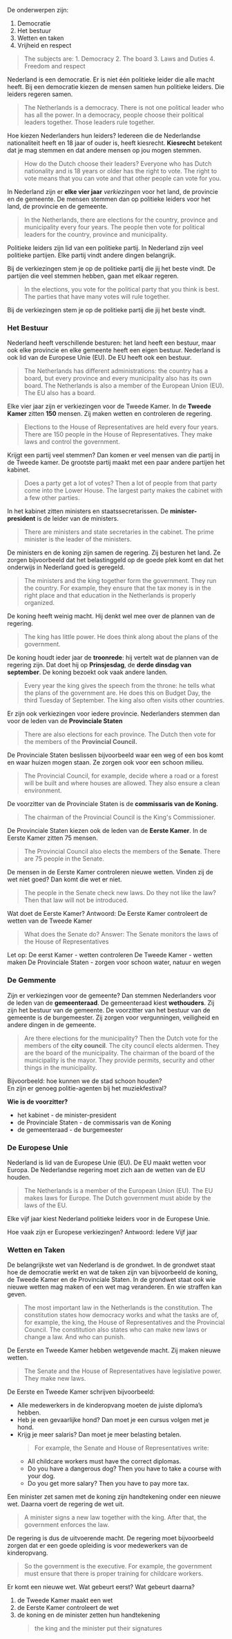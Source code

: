 De onderwerpen zijn:
1. Democratie
2. Het bestuur
3. Wetten en taken
4. Vrijheid en respect
  > The subjects are:
    1. Democracy
    2. The board
    3. Laws and Duties
    4. Freedom and respect

Nederland is een democratie.
Er is niet één politieke leider die alle macht heeft. 
Bij een democratie kiezen de mensen samen hun politieke leiders.
Die leiders regeren samen.
  > The Netherlands is a democracy.
    There is not one political leader who has all the power.
    In a democracy, people choose their political leaders together.
    Those leaders rule together.

Hoe kiezen Nederlanders hun leiders?
Iedereen die de Nederlandse nationaliteit heeft en 18 jaar of ouder is, heeft kiesrecht. 
**Kiesrecht** betekent dat je mag stemmen en dat andere mensen op jou mogen stemmen.
  > How do the Dutch choose their leaders?
    Everyone who has Dutch nationality and is 18 years or older has the right to vote.
    The right to vote means that you can vote and that other people can vote for you.

In Nederland zijn er **elke vier jaar** *verkiezingen* voor het land, de provincie en de gemeente.
De mensen stemmen dan op politieke leiders voor het land, de provincie en de gemeente.
  > In the Netherlands, there are elections for the country, province and municipality every four years.
    The people then vote for political leaders for the country, province and municipality.

Politieke leiders zijn lid van een politieke partij.
In Nederland zijn veel politieke partijen. Elke partij vindt andere dingen belangrijk.

Bij de verkiezingen stem je op de politieke partij die jij het beste vindt.
De partijen die veel stemmen hebben, gaan met elkaar regeren.
  > In the elections, you vote for the political party that you think is best.
    The parties that have many votes will rule together.

Bij de verkiezingen  stem je op de politieke partij  die jij het beste vindt.

### Het Bestuur

Nederland heeft verschillende besturen: het land heeft een bestuur, maar ook elke provincie en elke gemeente heeft een eigen bestuur. 
Nederland is ook lid van de Europese Unie (EU). De EU heeft ook een bestuur.
  > The Netherlands has different administrations: the country has a board, but every province and every municipality also has its own board. The Netherlands is also a member of the European Union (EU). The EU also has a board.

Elke vier jaar zijn er verkiezingen voor de Tweede Kamer. 
In de **Tweede Kamer** zitten **150** mensen.
Zij maken wetten en controleren de regering.
  > Elections to the House of Representatives are held every four years.
    There are 150 people in the House of Representatives.
    They make laws and control the government.

Krijgt een partij veel stemmen?
Dan komen er veel mensen van die partij in de Tweede kamer. 
De grootste partij maakt met een paar andere partijen het kabinet.
  > Does a party get a lot of votes?
    Then a lot of people from that party come into the Lower House.
    The largest party makes the cabinet with a few other parties.

In het kabinet zitten ministers en staatssecretarissen.
De **minister-president** is de leider van de ministers. 
  > There are ministers and state secretaries in the cabinet.
    The prime minister is the leader of the ministers.

De ministers en de koning zijn samen de regering.
Zij besturen het land. 
Ze zorgen bijvoorbeeld dat het belastinggeld op de goede plek komt en dat het onderwijs in Nederland goed is geregeld.
  > The ministers and the king together form the government.
    They run the country.
    For example, they ensure that the tax money is in the right place and that education in the Netherlands is properly organized.

De koning heeft weinig macht. Hij denkt wel mee over de plannen van de regering.
  > The king has little power. He does think along about the plans of the government.

De koning houdt ieder jaar de **troonrede**: hij vertelt wat de plannen van de regering zijn. 
Dat doet hij op **Prinsjesdag**, de **derde dinsdag van september**. 
De koning bezoekt ook vaak andere landen. 
  > Every year the king gives the speech from the throne: he tells what the plans of the government are.
    He does this on Budget Day, the third Tuesday of September.
    The king also often visits other countries.

Er zijn ook verkiezingen voor iedere provincie.
Nederlanders stemmen dan voor de leden van de **Provinciale Staten**
  > There are also elections for each province.
      The Dutch then vote for the members of the **Provincial Council.**

De Provinciale Staten beslissen bijvoorbeeld waar een weg of een bos komt en waar huizen mogen staan.
Ze zorgen ook voor een schoon milieu.
  > The Provincial Council, for example, decide where a road or a forest will be built and where houses are allowed.
      They also ensure a clean environment.

De voorzitter van de Provinciale Staten is de **commissaris van de Koning.**
  > The chairman of the Provincial Council is the King's Commissioner.

De Provinciale Staten kiezen ook de leden van de **Eerste Kamer**. 
In de Eerste Kamer zitten 75 mensen.
  > The Provincial Council also elects the members of the **Senate**.
    There are 75 people in the Senate.

De mensen in de Eerste Kamer controleren nieuwe wetten. 
Vinden zij de wet niet goed? Dan komt die wet er niet.
  > The people in the Senate check new laws.
    Do they not like the law? Then that law will not be introduced.

Wat doet de Eerste Kamer?
Antwoord: De Eerste Kamer controleert de wetten van de Tweede Kamer
  > What does the Senate do?
    Answer: The Senate monitors the laws of the House of Representatives

Let op:
De eerst Kamer - wetten controleren
De Tweede Kamer - wetten maken
De Provinciale Staten - zorgen voor schoon water, natuur en wegen

### De Gemmente

Zijn er verkiezingen voor de gemeente? Dan stemmen Nederlanders voor de leden van de **gemeenteraad**.
De gemeenteraad kiest **wethouders**.
Zij zijn het bestuur van de gemeente. De voorzitter van het bestuur van de gemeente is de burgemeester.
Zij zorgen voor vergunningen, veiligheid en andere dingen in de gemeente.
  > Are there elections for the municipality? Then the Dutch vote for the members of the **city council**.
    The city council elects aldermen.
    They are the board of the municipality. The chairman of the board of the municipality is the mayor.
    They provide permits, security and other things in the municipality.

Bijvoorbeeld: hoe kunnen we de stad schoon houden?   
En zijn er genoeg politie-agenten bij het muziekfestival?

**Wie is de voorzitter?**
- het kabinet	- de minister-president	
- de Provinciale Staten	- de commissaris van de Koning	
- de gemeenteraad	- de burgemeester

### De Europese Unie

Nederland is lid van de Europese Unie (EU).
De EU maakt wetten voor Europa.
De Nederlandse regering moet zich aan de wetten van de EU houden.
  > The Netherlands is a member of the European Union (EU).
    The EU makes laws for Europe.
    The Dutch government must abide by the laws of the EU.

Elke vijf jaar kiest Nederland politieke leiders voor in de Europese Unie.

Hoe vaak zijn er Europese verkiezingen? Antwoord: Iedere Vijf jaar

### Wetten en Taken

De belangrijkste wet van Nederland is de grondwet. 
In de grondwet staat hoe de democratie werkt en wat de taken zijn van bijvoorbeeld de koning, de Tweede Kamer en de Provinciale Staten.
In de grondwet staat ook wie nieuwe wetten mag maken of een wet mag veranderen. En wie straffen kan geven.
  > The most important law in the Netherlands is the constitution.
    The constitution states how democracy works and what the tasks are of, for example, the king, the House of Representatives and the Provincial Council.
    The constitution also states who can make new laws or change a law. And who can punish.

De Eerste en Tweede Kamer hebben wetgevende macht.
Zij maken nieuwe wetten.
  > The Senate and the House of Representatives have legislative power.
    They make new laws.

De Eerste en Tweede Kamer schrijven bijvoorbeeld:
- Alle medewerkers in de kinderopvang moeten de juiste diploma’s hebben.
- Heb je een gevaarlijke hond? Dan moet je een cursus volgen met je hond.
- Krijg je meer salaris? Dan moet je meer belasting betalen.
  > For example, the Senate and House of Representatives write:
    - All childcare workers must have the correct diplomas.
    - Do you have a dangerous dog? Then you have to take a course with your dog.
    - Do you get more salary? Then you have to pay more tax.

Een minister zet samen met de koning zijn handtekening onder een nieuwe wet.
Daarna voert de regering de wet uit.
  > A minister signs a new law together with the king.
    After that, the government enforces the law.
 
De regering is dus de uitvoerende macht. 
De regering moet bijvoorbeeld zorgen dat er een goede opleiding is voor medewerkers van de kinderopvang.
  > So the government is the executive.
    For example, the government must ensure that there is proper training for childcare workers.

Er komt een nieuwe wet. Wat gebeurt eerst? Wat gebeurt daarna?
1. de Tweede Kamer maakt een wet
2. de Eerste Kamer controleert de wet
3. de koning en de minister zetten hun handtekening
     > the king and the minister put their signatures






